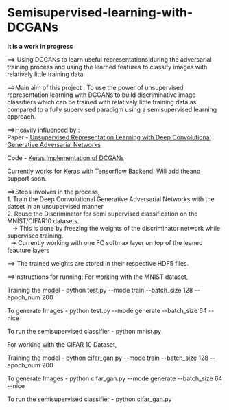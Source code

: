 # Semisupervised-learning-with-DCGANs
**It is a work in progress**

==> Using DCGANs to learn useful representations during the adversarial training process and using the learned features to classify images with relatively little training data

==>Main aim of this project : To use the power of unsupervised representation learning with DCGANs to build discriminative image classifiers which can be trained with relatively little training data as compared to a fully supervised paradigm using a semisupervised learning approach.

==>Heavily influenced by :<br>
   Paper - <a href="https://arxiv.org/pdf/1511.06434.pdf">Unsupervised Representation Learning with Deep Convolutional Generative Adversarial Networks</a> <br>

   Code - <a href="https://github.com/jacobgil/keras-dcgan">Keras Implementation of DCGANs</a>

Currently works for Keras with Tensorflow Backend. Will add theano support soon.

==>Steps involves in the process,<br>
    1. Train the Deep Convolutional Generative Adversarial Networks with the datset in an unsupervised manner. <br>
    2. Reuse the Discriminator for semi supervised classification on the MNIST/CIFAR10 datasets.<br>
      &nbsp;&nbsp; -> This is done by freezing the weights of the discriminator network while supervised training.<br>
      &nbsp;&nbsp;-> Currently working with one FC softmax layer on top of the leaned feauture layers

==> The trained weights are stored in their respective HDF5 files.

==>Instructions for running:
For working with the MNIST dataset,

Training the model - python test.py --mode train --batch_size 128 --epoch_num 200

To generate Images - python test.py --mode generate --batch_size 64 --nice

To run the semisupervised classifier - python mnist.py

For working with the CIFAR 10 Dataset,

Training the model - python cifar_gan.py --mode train --batch_size 128 --epoch_num 200

To generate Images - python cifar_gan.py --mode generate --batch_size 64 --nice

To run the semisupervised classifier - python cifar_gan.py



